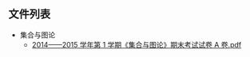 

## 文件列表

- 集合与图论
    - [2014——2015 学年第 1 学期《集合与图论》期末考试试卷 A 卷.pdf](https://github.com/Open-BJUT/BJUT-Helper/raw/master/./%E9%9B%86%E5%90%88%E4%B8%8E%E5%9B%BE%E8%AE%BA/2014%E2%80%94%E2%80%942015%20%E5%AD%A6%E5%B9%B4%E7%AC%AC%201%20%E5%AD%A6%E6%9C%9F%E3%80%8A%E9%9B%86%E5%90%88%E4%B8%8E%E5%9B%BE%E8%AE%BA%E3%80%8B%E6%9C%9F%E6%9C%AB%E8%80%83%E8%AF%95%E8%AF%95%E5%8D%B7%20A%20%E5%8D%B7.pdf)

